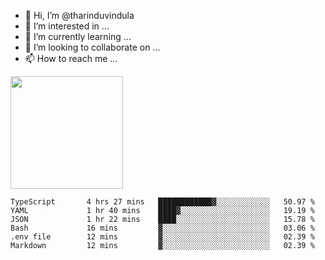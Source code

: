 - 👋 Hi, I’m @tharinduvindula
- 👀 I’m interested in ...
- 🌱 I’m currently learning ...
- 💞️ I’m looking to collaborate on ...
- 📫 How to reach me ...

<!---
tharinduvindula/tharinduvindula is a ✨ special ✨ repository because its `README.md` (this file) appears on your GitHub profile.
You can click the Preview link to take a look at your changes.
--->

<img height="180em" src="https://github-readme-stats.vercel.app/api?username=tharinduvindula&show_icons=true&hide_border=false&&count_private=true&include_all_commits=true" />


<!--START_SECTION:waka-->

```text
TypeScript       4 hrs 27 mins   ████████████▓░░░░░░░░░░░░   50.97 %
YAML             1 hr 40 mins    ████▓░░░░░░░░░░░░░░░░░░░░   19.19 %
JSON             1 hr 22 mins    ████░░░░░░░░░░░░░░░░░░░░░   15.78 %
Bash             16 mins         ▓░░░░░░░░░░░░░░░░░░░░░░░░   03.06 %
.env file        12 mins         ▓░░░░░░░░░░░░░░░░░░░░░░░░   02.39 %
Markdown         12 mins         ▓░░░░░░░░░░░░░░░░░░░░░░░░   02.39 %
```

<!--END_SECTION:waka-->
